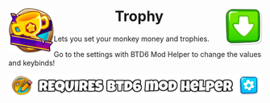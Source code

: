 <h1 align="center">
<a href="https://github.com/anticamo/Trophy/releases/latest/download/Trophy.dll">
    <img align="left" alt="Icon" height="90" src="Icon.png">
    <img align="right" alt="Download" height="75" src="https://raw.githubusercontent.com/gurrenm3/BTD-Mod-Helper/master/BloonsTD6%20Mod%20Helper/Resources/DownloadBtn.png">
</a>
Trophy
</h1>


Lets you set your monkey money and trophies.

Go to the settings with BTD6 Mod Helper to change the values and keybinds!

[![Requires BTD6 Mod Helper](https://raw.githubusercontent.com/gurrenm3/BTD-Mod-Helper/master/banner.png)](https://github.com/gurrenm3/BTD-Mod-Helper#readme)
